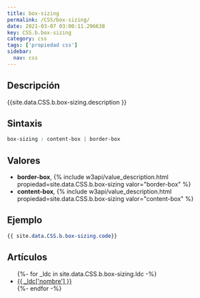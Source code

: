 ```yaml
---
title: box-sizing
permalink: /CSS/box-sizing/
date: 2021-03-07 03:00:11.296638
key: CSS.b.box-sizing
category: css
tags: ['propiedad css']
sidebar: 
  nav: css
---
```


## Descripción
{{site.data.CSS.b.box-sizing.description }}

## Sintaxis
~~~css
box-sizing : content-box | border-box
~~~

## Valores
* **border-box**,  {% include w3api/value_description.html propiedad=site.data.CSS.b.box-sizing valor="border-box" %}
* **content-box**,  {% include w3api/value_description.html propiedad=site.data.CSS.b.box-sizing valor="content-box" %}

## Ejemplo
~~~css
{{ site.data.CSS.b.box-sizing.code}}
~~~

## Artículos
<ul>
{%- for _ldc in site.data.CSS.b.box-sizing.ldc -%}
   <li>
       <a href="{{_ldc['url'] }}">{{ _ldc['nombre'] }}</a>
   </li>
{%- endfor -%}
</ul>
